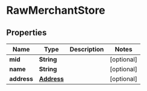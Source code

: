 

# RawMerchantStore

## Properties

Name | Type | Description | Notes
------------ | ------------- | ------------- | -------------
**mid** | **String** |  |  [optional]
**name** | **String** |  |  [optional]
**address** | [**Address**](Address.md) |  |  [optional]



